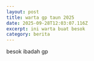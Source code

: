 ```yaml
---
layout: post
title: warta gp taun 2025
date: 2025-09-28T12:03:07.116Z
excerpt: ini warta buat besok
category: berita
---
```

b﻿esok ibadah gp